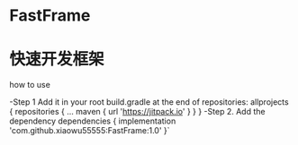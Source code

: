 # FastFrame
# 快速开发框架

how to use

-Step 1 Add it in your root build.gradle at the end of repositories:
	allprojects {
		repositories {
			...
			maven { url 'https://jitpack.io' }
		}
	}
-Step 2. Add the dependency
	dependencies {
	        implementation 'com.github.xiaowu55555:FastFrame:1.0'
	}`
